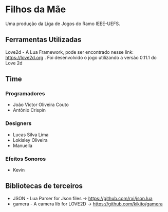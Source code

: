 # Filhos da Mãe

Uma produção da Liga de Jogos do Ramo IEEE-UEFS.

## Ferramentas Utilizadas

Love2d - A Lua Framework, pode ser encontrado nesse link: https://love2d.org . Foi desenvolvido o jogo utilizando a versão 0.11.1 do Love 2d

## Time

### Programadores

* João Victor Oliveira Couto
* Antônio Crispin

### Designers

* Lucas Silva Lima
* Lokisley Oliveira
* Manuella

### Efeitos Sonoros

* Kevin

## Bibliotecas de terceiros

* JSON - Lua Parser for Json files -> https://github.com/rxi/json.lua
* gamera - A camera lib for LOVE2D -> https://github.com/kikito/gamera
